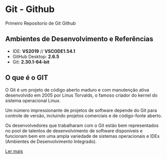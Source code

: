 # Git - Github
Primeiro Repositorio de Git Github

## **Ambientes de Desenvolvimento e Referências**

* IDE:    **VS2019** // **VSCODE1.54.1**
* GitHub Desktop: **2.6.5**
* Git: **2.30.1-64-bit**

## O que é o GIT

O Git é um projeto de código aberto maduro e com manutenção ativa desenvolvido em 2005 por Linus Torvalds, o famoso criador do kernel do sistema operacional Linux. 

Um número impressionante de projetos de software depende do Git para controle de versão, incluindo projetos comerciais e de código-fonte aberto. 

Os desenvolvedores que trabalharam com o Git estão bem representados no pool de talentos de desenvolvimento de software disponíveis e funcionam bem em uma ampla variedade de sistemas operacionais e IDEs (Ambientes de Desenvolvimento Integrado).

[Ler mais](https://www.atlassian.com/br/git/tutorials/what-is-git)
